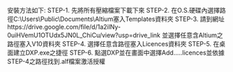 安裝方法如下:
STEP-1. 先將所有壓縮檔案下載下來
STEP-2. 在O.S.硬碟內選擇路徑C:\Users\Public\Documents\Altium塞入Templates資料夾
STEP-3. 請到網址https://drive.google.com/file/d/1a2ilNy-0uiHVemU1OTUdx5JN0L_ChiCu/view?usp=drive_link
        並選擇任意含Altium之路徑塞入V10資料夾
STEP-4. 選擇任意含路徑塞入Licences資料夾
STEP-5. 在桌面建立DXP.exe之捷徑
STEP-6. 點選DXP並在畫面中選擇Add.....licences並依據STEP-4之路徑找到.alf檔案激活授權
